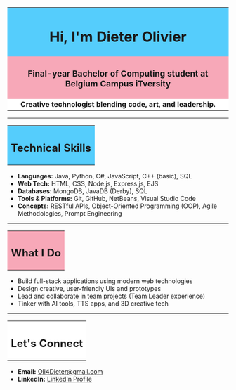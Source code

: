 <table width="100%">
  <tr><td bgcolor="#55CDFC" align="center"><h1>Hi, I'm Dieter Olivier</h1></td></tr>
  <tr><td bgcolor="#F7A8B8" align="center"><h3>Final-year Bachelor of Computing student at Belgium Campus iTversity</h3></td></tr>
  <tr><td bgcolor="#FFFFFF" align="center"><b>Creative technologist blending code, art, and leadership.</b></td></tr>
</table>

<hr>

<table width="100%">
  <tr><td bgcolor="#55CDFC"><h2>Technical Skills</h2></td></tr>
</table>
<ul>
  <li><b>Languages:</b> Java, Python, C#, JavaScript, C++ (basic), SQL</li>
  <li><b>Web Tech:</b> HTML, CSS, Node.js, Express.js, EJS</li>
  <li><b>Databases:</b> MongoDB, JavaDB (Derby), SQL</li>
  <li><b>Tools & Platforms:</b> Git, GitHub, NetBeans, Visual Studio Code</li>
  <li><b>Concepts:</b> RESTful APIs, Object-Oriented Programming (OOP), Agile Methodologies, Prompt Engineering</li>
</ul>

<hr>

<table width="100%">
  <tr><td bgcolor="#F7A8B8"><h2>What I Do</h2></td></tr>
</table>
<ul>
  <li>Build full-stack applications using modern web technologies</li>
  <li>Design creative, user-friendly UIs and prototypes</li>
  <li>Lead and collaborate in team projects (Team Leader experience)</li>
  <li>Tinker with AI tools, TTS apps, and 3D creative tech</li>
</ul>

<hr>

<table width="100%">
  <tr><td bgcolor="#FFFFFF"><h2>Let's Connect</h2></td></tr>
</table>
<ul>
  <li><b>Email:</b> <a href="mailto:Oli4Dieter@gmail.com">Oli4Dieter@gmail.com</a></li>
  <li><b>LinkedIn:</b> <a href="https://www.linkedin.com/in/dieter-olivier-0b7799162/">LinkedIn Profile</a></li>
</ul>


